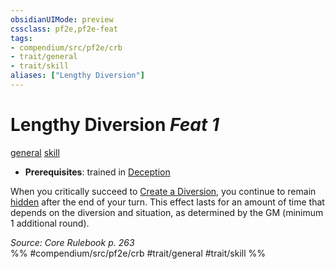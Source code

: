 ```yaml
---
obsidianUIMode: preview
cssclass: pf2e,pf2e-feat
tags:
- compendium/src/pf2e/crb
- trait/general
- trait/skill
aliases: ["Lengthy Diversion"]
---
```

# Lengthy Diversion  *Feat 1*  
[general](../../rules/traits/general.md)  [skill](../../rules/traits/skill.md)  

- **Prerequisites**: trained in [Deception](../skills.md#Deception)

When you critically succeed to [Create a Diversion](../../rules/actions/create-a-diversion.md), you continue to remain [hidden](../../rules/conditions.md#Hidden) after the end of your turn. This effect lasts for an amount of time that depends on the diversion and situation, as determined by the GM (minimum 1 additional round).

*Source: Core Rulebook p. 263*  
%% #compendium/src/pf2e/crb #trait/general #trait/skill %%